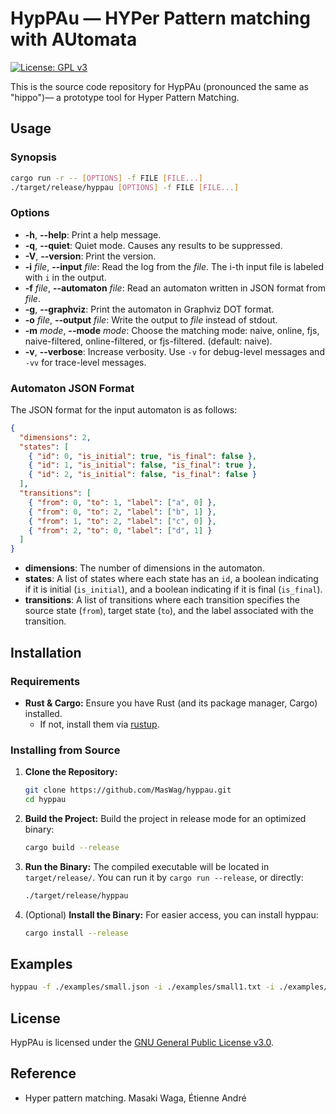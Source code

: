 HypPAu — HYPer Pattern matching with AUtomata
==============================================

[![License: GPL v3](https://img.shields.io/badge/License-GPLv3-blue.svg)](./LICENSE)

This is the source code repository for HypPAu (pronounced the same as "hippo")— a prototype tool for Hyper Pattern Matching.

Usage
-----

### Synopsis

```bash
cargo run -r -- [OPTIONS] -f FILE [FILE...]
./target/release/hyppau [OPTIONS] -f FILE [FILE...]
```

### Options

- **-h**, **--help**: Print a help message.
- **-q**, **--quiet**: Quiet mode. Causes any results to be suppressed.
- **-V**, **--version**: Print the version.
- **-i** *file*, **--input** *file*: Read the log from the *file*. The i-th input file is labeled with `i` in the output.
- **-f** *file*, **--automaton** *file*: Read an automaton written in JSON format from *file*.
- **-g**, **--graphviz**: Print the automaton in Graphviz DOT format.
- **-o** *file*, **--output** *file*: Write the output to *file* instead of stdout.
- **-m** *mode*, **--mode** *mode*: Choose the matching mode: naive, online, fjs, naive-filtered, online-filtered, or fjs-filtered. (default: naive).
- **-v**, **--verbose**: Increase verbosity. Use `-v` for debug-level messages and `-vv` for trace-level messages.

### Automaton JSON Format

The JSON format for the input automaton is as follows:

```json
{
  "dimensions": 2,
  "states": [
    { "id": 0, "is_initial": true, "is_final": false },
    { "id": 1, "is_initial": false, "is_final": true },
    { "id": 2, "is_initial": false, "is_final": false }
  ],
  "transitions": [
    { "from": 0, "to": 1, "label": ["a", 0] },
    { "from": 0, "to": 2, "label": ["b", 1] },
    { "from": 1, "to": 2, "label": ["c", 0] },
    { "from": 2, "to": 0, "label": ["d", 1] }
  ]
}
```

- **dimensions**: The number of dimensions in the automaton.
- **states**: A list of states where each state has an `id`, a boolean indicating if it is initial (`is_initial`), and a boolean indicating if it is final (`is_final`).
- **transitions**: A list of transitions where each transition specifies the source state (`from`), target state (`to`), and the label associated with the transition.

Installation
------------

### Requirements

- **Rust & Cargo:** Ensure you have Rust (and its package manager, Cargo) installed.
  - If not, install them via [rustup](https://rustup.rs).

### Installing from Source

1. **Clone the Repository:**
   ```bash
   git clone https://github.com/MasWag/hyppau.git
   cd hyppau
   ```
2. **Build the Project:**
   Build the project in release mode for an optimized binary:
   ```bash
   cargo build --release
   ```
3. **Run the Binary:**
   The compiled executable will be located in `target/release/`. You can run it by `cargo run --release`, or directly:
   ```bash
   ./target/release/hyppau
   ```
4. (Optional) **Install the Binary:**
   For easier access, you can install hyppau:
   ```bash
   cargo install --release
   ```

Examples
--------

```bash
hyppau -f ./examples/small.json -i ./examples/small1.txt -i ./examples/small2.txt
```

## License
HypPAu is licensed under the [GNU General Public License v3.0](./LICENSE).

## Reference

- Hyper pattern matching. Masaki Waga, Étienne André
